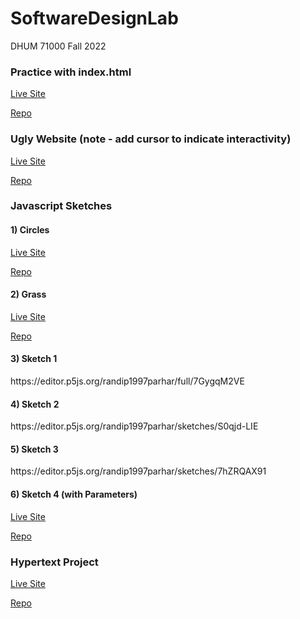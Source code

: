 # SoftwareDesignLab
DHUM 71000 Fall 2022

<h3>Practice with index.html</h3>
<p><a href="https://randipparhar57.github.io/SoftwareDesignLab/assignment1/">Live Site</a></p>
<p><a href="https://github.com/randipparhar57/SoftwareDesignLab/tree/main/assignment1">Repo</a></p>

<h3>Ugly Website (note - add cursor to indicate interactivity)</h3>
<p><a href="https://randipparhar57.github.io/SoftwareDesignLab/assignment2-ugly-site-2/index.html">Live Site</a></p>
<p><a href="https://github.com/randipparhar57/SoftwareDesignLab/tree/main/assignment2-ugly-site-2">Repo</a></p>

<h3>Javascript Sketches</h3>
<h4>1) Circles</h4>
<p><a href="https://randipparhar57.github.io/SoftwareDesignLab/assignment5-study-examples/example1-CircleGrid/index.html">Live Site</a></p>
<p><a href="https://github.com/randipparhar57/SoftwareDesignLab/tree/main/assignment5-study-examples/example1-CircleGrid">Repo</a></p>

<h4>2) Grass</h4>
<p><a href="https://randipparhar57.github.io/SoftwareDesignLab/assignment5-study-examples/example2-Grass/index.html">Live Site</a></p>
<p><a href="https://github.com/randipparhar57/SoftwareDesignLab/tree/main/assignment5-study-examples/example2-Grass">Repo</a></p>

<h4>3) Sketch 1</h4> 
<p>https://editor.p5js.org/randip1997parhar/full/7GygqM2VE</p>

<h4>4) Sketch 2</h4> 
<p>https://editor.p5js.org/randip1997parhar/sketches/S0qjd-LIE</p>

<h4>5) Sketch 3</h4> 
<p>https://editor.p5js.org/randip1997parhar/sketches/7hZRQAX91</p>

<h4>6) Sketch 4 (with Parameters)</h4>
<p><a href="https://randipparhar57.github.io/SoftwareDesignLab/assignmentWeek10/index.html">Live Site</a></p>
<p><a href="https://github.com/randipparhar57/SoftwareDesignLab/tree/main/assignmentWeek10">Repo</a></p>

<h3>Hypertext Project</h4>
<p><a href="https://randipparhar57.github.io/SoftwareDesignLab/hypertext-project-v2/index.html">Live Site</a></p>
<p><a href="https://github.com/randipparhar57/SoftwareDesignLab/tree/main/hypertext-project-v2">Repo</a></p>
